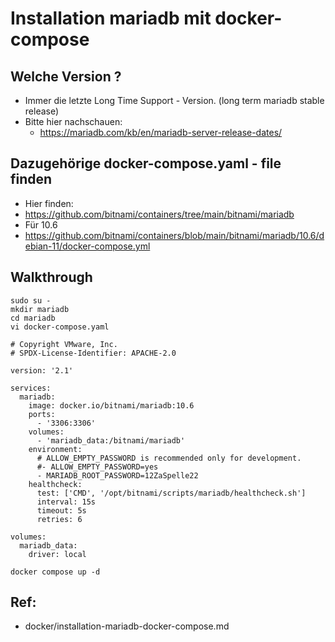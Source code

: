 # Installation mariadb mit docker-compose 

## Welche Version ? 

  * Immer die letzte Long Time Support - Version. (long term mariadb stable release)
  * Bitte hier nachschauen: 
    * https://mariadb.com/kb/en/mariadb-server-release-dates/

## Dazugehörige docker-compose.yaml - file finden 

  * Hier finden: 
  * https://github.com/bitnami/containers/tree/main/bitnami/mariadb
  * Für 10.6
  * https://github.com/bitnami/containers/blob/main/bitnami/mariadb/10.6/debian-11/docker-compose.yml

## Walkthrough 

```
sudo su -
mkdir mariadb
cd mariadb
vi docker-compose.yaml
```

```
# Copyright VMware, Inc.
# SPDX-License-Identifier: APACHE-2.0

version: '2.1'

services:
  mariadb:
    image: docker.io/bitnami/mariadb:10.6
    ports:
      - '3306:3306'
    volumes:
      - 'mariadb_data:/bitnami/mariadb'
    environment:
      # ALLOW_EMPTY_PASSWORD is recommended only for development.
      #- ALLOW_EMPTY_PASSWORD=yes
      - MARIADB_ROOT_PASSWORD=12ZaSpelle22
    healthcheck:
      test: ['CMD', '/opt/bitnami/scripts/mariadb/healthcheck.sh']
      interval: 15s
      timeout: 5s
      retries: 6

volumes:
  mariadb_data:
    driver: local
```

```
docker compose up -d 
```

## Ref:

  * docker/installation-mariadb-docker-compose.md
  
